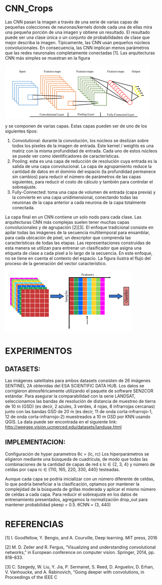 # CNN_Crops

Las CNN pasan la imagen a través de una serie de varias capas de pequeñas colecciones de neuronas/kernels donde cada una de ellas mira una pequeña porción de una imagen y obtiene un resultado. El resultado puede ser una clase única o un conjunto de probabilidades de clase que mejor describa la imagen. Típicamente, las CNN usan pequeños núcleos convolucionales. En consecuencia, las CNN implican menos parámetros que las redes neuronales completamente conectadas [1]. Las arquitecturas CNN más simples se muestran en la figura 

<img src="/images/basic.png" alt="Screenshot1"/>

y se componen de varias capas. Estas capas pueden ser de uno de los siguientes tipos:

  1) Convolutional: durante la convolución, los núcleos se deslizan sobre todos los píxeles de la imagen de entrada. Este     kernel / weights es una matriz con la misma profundidad de entrada. Cada uno de estos núcleos se puede ver como             identificadores de características.
  2) Pooling: esta es una capa de reducción de resolución cuya entrada es la salida de una capa convolucional. La capa de     agrupamiento reduce la cantidad de datos en el dominio del espacio (la profundidad permanece sin cambios) para reducir el   número de parámetros de las capas siguientes, para reducir el costo de cálculo y también para controlar el sobreajuste.
  3) Fully-Connected: toma una capa de volumen de entrada (capa previa) y la convierte en una capa unidimensional,              conectando todas las neuronas de la capa anterior a cada neurona de la capa totalmente conectada.

La capa final en un CNN contiene un solo nodo para cada clase. Las arquitecturas CNN más complejas suelen tener muchas capas convolucionales y de agrupación [2][3]. El enfoque tradicional consiste en apilar todas las imágenes de la secuencia multitemporal para ensamblar, para cada ubicación de píxel, un descriptor que comprenda las características de todas las etapas. Las representaciones construidas de esta manera se utilizan para entrenar un clasificador que asigna una etiqueta de clase a cada píxel a lo largo de la secuencia. En este enfoque, no se tiene en cuenta el contexto del espacio. La figura ilustra el flujo del proceso de la generación del vector característico.

<img src="/images/vector.png" alt="Screenshot2"/>


# EXPERIMENTOS

## DATASETS:
Las imágenes satelitales para ambos datasets consisten de 26 imágenes SENTINEL 2A obtenidas del ESA SCIENTIFIC DATA HUB. Los datos se corrigieron atmosféricamente utilizando el paquete de software SEN2COR estándar. Para asegurar la comparabilidad con la serie LANDSAT, seleccionamos las bandas de resolución de distancia de muestreo de tierra de 10 m (GSD) (es decir, 2 azules, 3 verdes, 4 rojas, 8 infrarrojas cercanas) junto con las bandas GSD de 20 m (es decir, 11 de onda corta-infrarrojo-1, 12 de onda corta-infrarrojo-2) muestreados a 10 m GSD por KNN usando QGIS. La data puede ser encontrada en el siguiente link: http://weegee.vision.ucmerced.edu/datasets/landuse.html

## IMPLEMENTACION:
Configuración de hyper parametros θc = (lc, rc) 
Los hiperparámetros se eligieron mediante una búsqueda de cuadrícula, de modo que todas las combinaciones de la cantidad de capas de red s lc ∈ {2, 3, 4} y número de celdas por capa rc ∈ {110, 165, 220, 330, 440} testeadas.

Aunque cada capa se podría inicializar con un número diferente de celdas, lo que podría beneficiar a la clasificación, optamos por mantener la complejidad de la búsqueda de grillas moderada y aplicar el mismo número de celdas a cada capa. Para reducir el sobreajuste en los datos de entrenamiento presentados, agregamos la normalización drop_out para mantener probabilidad pkeep = 0.5.
 θCNN = (3, 440) 
 
# REFERENCIAS
 
[1] I. Goodfellow, Y. Bengio, and A. Courville, Deep learning. MIT press, 2016

[2] M. D. Zeiler and R. Fergus, “Visualizing and understanding convolutional networks,” in European conference on computer vision. Springer, 2014, pp. 818–833.

[3] C. Szegedy, W. Liu, Y. Jia, P. Sermanet, S. Reed, D. Anguelov, D. Erhan, V. Vanhoucke, and A. Rabinovich, “Going deeper with convolutions, in Proceedings of the IEEE C
